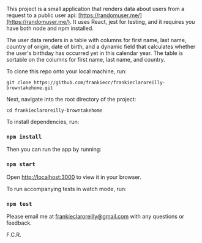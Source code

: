 This project is a small application that renders data about users from a request to a public user api: [https://randomuser.me/](https://randomuser.me/). It uses React, jest for testing, and it requires you have both node and npm installed.

The user data renders in a table with columns for first name, last name, country of origin, date of birth, and a dynamic field that calculates whether the user's birthday has occurred yet in this calendar year. The table is sortable on the columns for first name, last name, and country.

To clone this repo onto your local machine, run:
 
```git clone https://github.com/frankiecr/frankieclaroreilly-browntakehome.git```

Next, navigate into the root directory of the project:

```cd frankieclaroreilly-browntakehome```

To install dependencies, run:
### `npm install`

Then you can run the app by running:
### `npm start`

Open [http://localhost:3000](http://localhost:3000) to view it in your browser.

To run accompanying tests in watch mode, run:
### `npm test`


Please email me at frankieclaroreilly@gmail.com with any questions or feedback.

F.C.R.